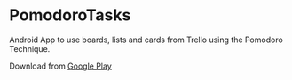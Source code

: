 # PomodoroTasks

Android App to use boards, lists and cards from Trello using the Pomodoro Technique.

Download from [Google Play](https://play.google.com/store/apps/details?id=com.hacerapp.pomodorotasks)
